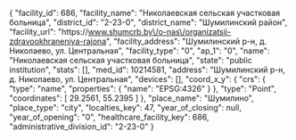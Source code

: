 {
    "facility_id": 686,
    "facility_name": "Николаевская сельская участковая больница",
    "district_id": "2-23-0",
    "district_name": "Шумилинский район",
    "facility_url": "https:\/\/www.shumcrb.by\/o-nas\/organizatsii-zdravookhraneniya-rajona",
    "facility_address": "Шумилинский р-н, д. Николаево, ул. Центральная",
    "facility_type": "0",
    "ap_1": "0",
    "name": "Николаевская сельская участковая больница",
    "state": "public institution",
    "stats": [],
    "med_id": 10214581,
    "address": "Шумилинский р-н, д. Николаево, ул. Центральная",
    "devices": [],
    "coord_x_y": {
        "crs": {
            "type": "name",
            "properties": {
                "name": "EPSG:4326"
            }
        },
        "type": "Point",
        "coordinates": [
            29.2561,
            55.2395
        ]
    },
    "place_name": "Шумилино",
    "place_type": "city",
    "localties_key": 47,
    "year_of_closing": null,
    "year_of_opening": "0",
    "healthcare_facility_key": 686,
    "administrative_division_id": "2-23-0"
}